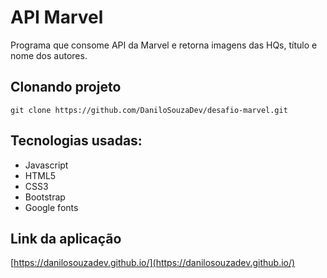 # API Marvel

Programa que consome API da Marvel e retorna imagens das HQs, título e nome dos autores.

## Clonando projeto
``` git clone https://github.com/DaniloSouzaDev/desafio-marvel.git ```

## Tecnologias usadas:
* Javascript
* HTML5
* CSS3
* Bootstrap
* Google fonts

## Link da aplicação
[https://danilosouzadev.github.io/](https://danilosouzadev.github.io/)
